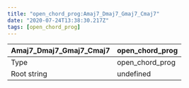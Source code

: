 ```yaml
---
title: "open_chord_prog:Amaj7_Dmaj7_Gmaj7_Cmaj7"
date: "2020-07-24T13:38:30.217Z"
tags: [open_chord_prog]
---
```


|Amaj7_Dmaj7_Gmaj7_Cmaj7|open_chord_prog|
|---|---|
|Type|open_chord_prog|
|Root string|undefined|

